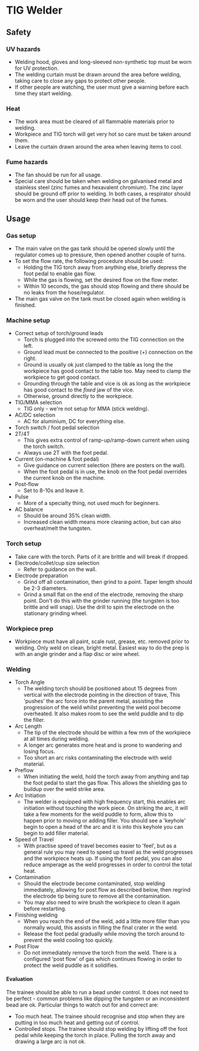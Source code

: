 # TIG Welder

## Safety
### UV hazards
 * Welding hood, gloves and long-sleeved non-synthetic top must be worn for UV protection.
 * The welding curtain must be drawn around the area before welding, taking care to close any gaps to protect other people.
 * If other people are watching, the user must give a warning before each time they start welding.

### Heat
 * The work area must be cleared of all flammable materials prior to welding.
 * Workpiece and TIG torch will get very hot so care must be taken around them.
 * Leave the curtain drawn around the area when leaving items to cool.

### Fume hazards
 * The fan should be run for all usage.
 * Special care should be taken when welding on galvanised metal and stainless steel (zinc fumes and hexavalent chromium). The zinc layer should be ground off prior to welding. In both cases, a respirator should be worn and the user should keep their head out of the fumes.

## Usage
### Gas setup
 * The main valve on the gas tank should be opened slowly until the regulator comes up to pressure, then opened another couple of turns.
 * To set the flow rate, the following procedure should be used:
   * Holding the TIG torch away from anything else, briefly depress the foot pedal to enable gas flow.
   * While the gas is flowing, set the desired flow on the flow meter.
   * Within 10 seconds, the gas should stop flowing and there should be no leaks from the hose/regulator.
 * The main gas valve on the tank must be closed again when welding is finished.

### Machine setup
 * Correct setup of torch/ground leads
   * Torch is plugged into the screwed onto the TIG connection on the left.
   * Ground lead must be connected to the positive (+) connection on the right.
   * Ground is usually ok just clamped to the table as long the the workpiece has good contact to the table too. May need to clamp the workpiece to get good contact.
   * Grounding through the table and vice is ok as long as the workpiece has good contact to the *fixed* jaw of the vice.
   * Otherwise, ground directly to the workpiece.
 * TIG/MMA selection
   * TIG only - we're not setup for MMA (stick welding).
 * AC/DC selection
   * AC for aluminium, DC for everything else.
 * Torch switch / foot pedal selection
 * 2T/4T
   * This gives extra control of ramp-up/ramp-down current when using the torch switch.
   * Always use 2T with the foot pedal.
 * Current (on-machine & foot pedal)
   * Give guidance on current selection (there are posters on the wall).
   * When the foot pedal is in use, the knob on the foot pedal overrides the current knob on the machine.
 * Post-flow
   * Set to 8-10s and leave it.
 * Pulse
   * More of a specialty thing, not used much for beginners.
 * AC balance
   * Should be around 35% clean width.
   * Increased clean width means more cleaning action, but can also overheat/melt the tungsten.

### Torch setup
 * Take care with the torch. Parts of it are brittle and will break if dropped.
 * Electrode/collet/cup size selection
   * Refer to guidance on the wall.
 * Electrode preparation
   * Grind off all contamination, then grind to a point. Taper length should be 2-3 diameters.
   * Grind a small flat on the end of the electrode, removing the sharp point. Don't do this with the grinder running (the tungsten is too brittle and will snap). Use the drill to spin the electrode on the stationary grinding wheel.

### Workpiece prep
 * Workpiece must have all paint, scale rust, grease, etc. removed prior to welding. Only weld on clean, bright metal. Easiest way to do the prep is with an angle grinder and a flap disc or wire wheel.

### Welding
 * Torch Angle
   * The welding torch should be positioned about 15 degrees from vertical with the electrode pointing in the direction of trave, This 'pushes' the arc force into the parent metal, assisting the progression of the weld whilst preventing the weld pool become overheated. It also makes room to see the weld puddle and to dip the filler.
 * Arc Length
   * The tip of the electrode should be within a few mm of the workpiece at all times during welding.
   * A longer arc generates more heat and is prone to wandering and losing focus.
   * Too short an arc risks contaminating the electrode with weld material.
 * Preflow
   * When initiating the weld, hold the torch away from anything and tap the foot pedal to start the gas flow. This allows the shielding gas to buildup over the weld strike area.
 * Arc Initiation
   * The welder is equipped with high frequency start, this enables arc initiation without touching the work piece. On striking the arc, it will take a few moments for the weld puddle to form, allow this to happen prior to moving or adding filler. You should see a 'keyhole' begin to open a head of the arc and it is into this keyhole you can begin to add filler material.
 * Speed of Travel
   *  With practise speed of travel becomes easier to 'feel', but as a general rule you may need to speed up travel as the weld progresses and the workpiece heats up. If using the foot pedal, you can also reduce amperage as the weld progresses in order to control the total heat.
 * Contamination
   * Should the electrode become contaminated, stop welding immediately, allowing for post flow as described below, then regrind the electrode tip being sure to remove all the contamination.
   * You may also need to wire brush the workpiece to clean it again before restarting.
 * Finishing welding
   * When you reach the end of the weld, add a little more filler than you normally would, this assists in filling the final crater in the weld.
   * Release the foot pedal gradually while moving the torch around to prevent the weld cooling too quickly.
 * Post Flow
   * Do not immediately remove the torch from the weld. There is a configured 'post flow' of gas which continues flowing in order to protect the weld puddle as it solidifies.

#### Evaluation
The trainee should be able to run a bead under control. It does not need to be perfect - common problems like dipping the tungsten or an inconsistent bead are ok. Particular things to watch out for and correct are:
  * Too much heat. The trainee should recognise and stop when they are putting in too much heat and getting out of control.
  * Controlled stops. The trainee should stop welding by lifting off the foot pedal while keeping the torch in place. Pulling the torch away and drawing a large arc is not ok.
